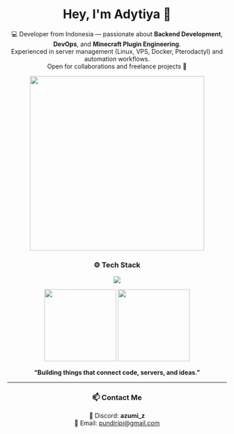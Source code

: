 <h1 align="center">Hey, I'm Adytiya 👋</h1>

<p align="center">
  💻 Developer from Indonesia — passionate about <b>Backend Development</b>, <b>DevOps</b>, and <b>Minecraft Plugin Engineering</b>.<br>
  Experienced in server management (Linux, VPS, Docker, Pterodactyl) and automation workflows.<br>
  Open for collaborations and freelance projects 🚀
</p>

<p align="center">
  <img src="https://i.pinimg.com/originals/a8/e5/9c/a8e59cd6a342cc3df98f793229f8bc91.gif" width="400"/>
</p>

<h3 align="center">⚙️ Tech Stack</h3>

<p align="center">
  <a href="https://skillicons.dev">
    <img src="https://skillicons.dev/icons?i=java,nodejs,js,py,php,cpp,react,docker,linux,mysql,gcp,git,github,bash,cloudflare,vscode,idea" />
  </a>
</p>

<p align="center">
  <img src="https://github-readme-stats.vercel.app/api?username=AzmiiD&show_icons=true&theme=radical" height="165" />
  <img src="https://github-readme-stats.vercel.app/api/top-langs/?username=AzmiiD&layout=compact&theme=radical" height="165" />
</p>

<p align="center">
  <b>“Building things that connect code, servers, and ideas.”</b>
</p>

---

<h3 align="center">📫 Contact Me</h3>

<p align="center">
  💬 Discord: <b>azumi_z</b><br>
  📧 Email: <a href="mailto:pundiripi@gmail.com">pundiripi@gmail.com</a>
</p>
